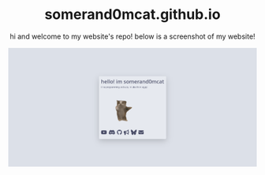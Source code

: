 <div align="center">
    <h1>somerand0mcat.github.io</h1>
    <p>hi and welcome to my website's repo! below is a screenshot of my website!</p>
</div>

<img src="./somerand0mcat-ss.png" alt="somerand0mcat's website">
